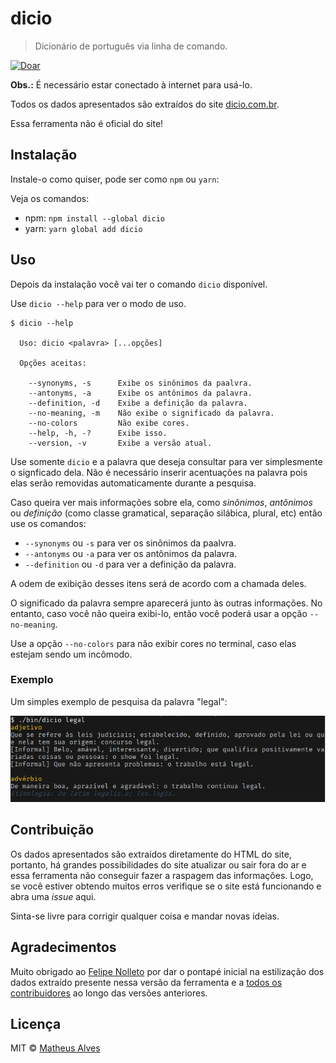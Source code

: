 # dicio

> Dicionário de português via linha de comando.

[![Doar](https://img.shields.io/badge/paypal-doar-179bd7.svg?logo=paypal&style=flat&logoColor=blue)](https://www.paypal.com/cgi-bin/webscr?cmd=_s-xclick&hosted_button_id=3WZ447WCJ54XG&source=url)

**Obs.:** É necessário estar conectado à internet para usá-lo.

Todos os dados apresentados são extraídos do site [dicio.com.br](https://dicio.com.br).

Essa ferramenta não é oficial do site!

## Instalação

Instale-o como quiser, pode ser como `npm` ou `yarn`:

Veja os comandos:

- npm: `npm install --global dicio`
- yarn: `yarn global add dicio`

## Uso

Depois da instalação você vai ter o comando `dicio` disponível.

Use `dicio --help` para ver o modo de uso.

```
$ dicio --help

  Uso: dicio <palavra> [...opções]

  Opções aceitas:

    --synonyms, -s      Exibe os sinônimos da paalvra.
    --antonyms, -a      Exibe os antônimos da palavra.
    --definition, -d    Exibe a definição da palavra.
    --no-meaning, -m    Não exibe o significado da palavra.
    --no-colors         Não exibe cores.
    --help, -h, -?      Exibe isso.
    --version, -v       Exibe a versão atual.
```

Use somente `dicio` e a palavra que deseja consultar para ver simplesmente o
signficado dela. Não é necessário inserir acentuações na palavra pois elas serão
removidas automaticamente durante a pesquisa.

Caso queira ver mais informações sobre ela, como *sinônimos*, *antônimos* ou
*definição* (como classe gramatical, separação silábica, plural, etc) então
use os comandos:

* `--synonyms` ou `-s` para ver os sinônimos da paalvra.
* `--antonyms` ou `-a` para ver os antônimos da palavra.
* `--definition` ou `-d` para ver a definição da palavra.

A odem de exibição desses itens será de acordo com a chamada deles.

O significado da palavra sempre aparecerá junto às outras informações. No
entanto, caso você não queira exibi-lo, então você poderá usar a opção
`--no-meaning`.

Use a opção `--no-colors` para não exibir cores no terminal, caso elas estejam
sendo um incômodo.

### Exemplo

Um simples exemplo de pesquisa da palavra "legal":

![Screenshot](./screenshot.png)

## Contribuição

Os dados apresentados são extraídos diretamente do HTML do site, portanto, há
grandes possibilidades do site atualizar ou sair fora do ar e essa ferramenta
não conseguir fazer a raspagem das informações. Logo, se você estiver obtendo
muitos erros verifique se o site está funcionando e abra uma *issue* aqui.

Sinta-se livre para corrigir qualquer coisa e mandar novas ideias.

## Agradecimentos

Muito obrigado ao [Felipe Nolleto](https://github.com/nolleto) por dar o
pontapé inicial na estilização dos dados extraído presente nessa versão da
ferramenta e a
[todos os contribuidores](https://github.com/theuves/dicio/graphs/contributors)
ao longo das versões anteriores.

## Licença

MIT &copy; [Matheus Alves](https://github.com/theuves)
